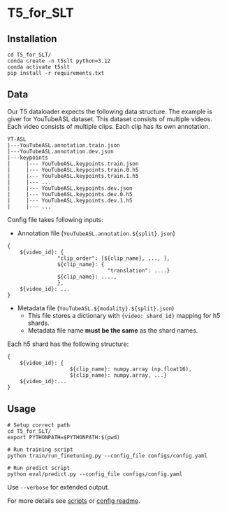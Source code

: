 # T5_for_SLT
## Installation
```
cd T5_for_SLT/
conda create -n t5slt python=3.12
conda activate t5slt
pip install -r requirements.txt
```
## Data
Our T5 dataloader expects the following data structure. The example is giver for YouTubeASL dataset.
This dataset consists of multiple videos. Each video consists of multiple clips. Each clip has its own annotation.
```
YT-ASL
|---YouTubeASL.annotation.train.json
|---YouTubeASL.annotation.dev.json
|---keypoints
|     |--- YouTubeASL.keypoints.train.json
|     |--- YouTubeASL.keypoints.train.0.h5
|     |--- YouTubeASL.keypoints.train.1.h5
|     |--- ...
|     |--- YouTubeASL.keypoints.dev.json
|     |--- YouTubeASL.keypoints.dev.0.h5
|     |--- YouTubeASL.keypoints.dev.1.h5
|     |--- ...
```
[//]: # (|---mae)

[//]: # (|     |--- yasl_mae_0.h5)

[//]: # (|     |--- ....)

[//]: # (|---dino)

[//]: # (|     |--- yasl_sign2vec_0.h5)

[//]: # (|     |--- ....)
Config file takes following inputs:
- Annotation file (```YouTubeASL.annotation.${split}.json```)
```
{
    ${video_id}: {
                "clip_order": [${clip_name}, ..., ],
                ${clip_name}: {
                                "translation": ....}
                ${clip_name}: ....,
                },
    ${video_id}: ...
}
```

- Metadata file (```YouTubeASL.${modality}.${split}.json```)
  - This file stores a dictionary with ```{video: shard_id}``` mapping for h5 shards.
  - Metadata file name **must be the same** as the shard names.

Each h5 shard has the following structure:
```
{
    ${video_id}: {
                    ${clip_name}: numpy.array (np.float16),
                    ${clip_name}: numpy.array, ...}
    ${video_id}:...
}
```

## Usage
```
# Setup correct path
cd T5_for_SLT/
export PYTHONPATH=$PYTHONPATH:$(pwd)

# Run training script
python train/run_finetuning.py --config_file configs/config.yaml

# Run predict script
python eval/predict.py --config_file configs/config.yaml
```
Use ```--verbose``` for extended output.

For more details see [scripts](scripts/) or [config readme](configs/README.md).